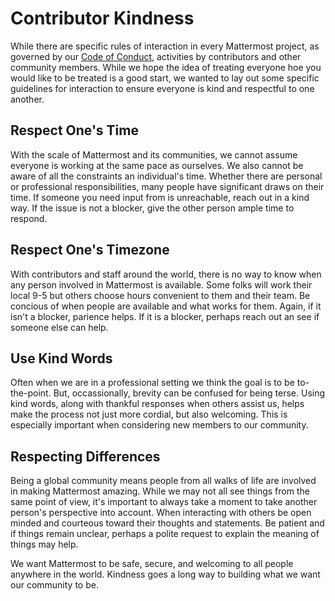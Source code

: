 # Contributor Kindness

While there are specific rules of interaction in every Mattermost project, as governed by our [Code of Conduct](https://handbook.mattermost.com/contributors/mattercon/mattermost-code-of-conduct), activities by contributors and other community members. While we hope the idea of treating everyone hoe you would like to be treated is a good start, we wanted to lay out some specific guidelines for interaction to ensure everyone is kind and respectful to one another.

## Respect One's Time
With the scale of Mattermost and its communities, we cannot assume everyone is working at the same pace as ourselves. We also cannot be aware of all the constraints an individual's time. Whether there are personal or professional responsibilities, many people have significant draws on their time. If someone you need input from is unreachable, reach out in a kind way. If the issue is not a blocker, give the other person ample time to respond. 

## Respect One's Timezone
With contributors and staff around the world, there is no way to know when any person involved in Mattermost is available. Some folks will work their local 9-5 but others choose hours convenient to them and their team. Be concious of when people are available and what works for them. Again, if it isn't a blocker, parience helps. If it is a blocker, perhaps reach out an see if someone else can help.

## Use Kind Words
Often when we are in a professional setting we think the goal is to be to-the-point. But, occassionally, brevity can be confused for being terse. Using kind words, along with thankful responses when others assist us, helps make the process not just more cordial, but also welcoming. This is especially important when considering new members to our community.

## Respecting Differences
Being a global community means people from all walks of life are involved in making Mattermost amazing. While we may not all see things from the same point of view, it's important to always take a moment to take another person's perspective into account. When interacting with others be open minded and courteous toward their thoughts and statements. Be patient and if things remain unclear, perhaps a polite request to explain the meaning of things may help.

We want Mattermost to be safe, secure, and welcoming to all people anywhere in the world. Kindness goes a long way to building what we want our community to be.
